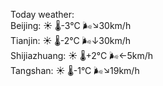 Today weather:  
Beijing: ☀️   🌡️-3°C 🌬️↘30km/h  
Tianjin: ☀️   🌡️-2°C 🌬️↓30km/h  
Shijiazhuang: ☀️   🌡️+2°C 🌬️←5km/h  
Tangshan: ☀️   🌡️-1°C 🌬️↘19km/h  
